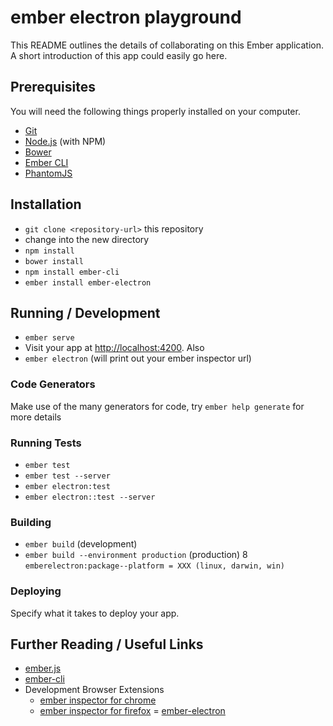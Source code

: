 # ember electron playground

This README outlines the details of collaborating on this Ember application.
A short introduction of this app could easily go here.

## Prerequisites

You will need the following things properly installed on your computer.

* [Git](http://git-scm.com/)
* [Node.js](http://nodejs.org/) (with NPM)
* [Bower](http://bower.io/)
* [Ember CLI](http://ember-cli.com/)
* [PhantomJS](http://phantomjs.org/)

## Installation

* `git clone <repository-url>` this repository
* change into the new directory
* `npm install`
* `bower install`
* `npm install ember-cli`
* `ember install ember-electron`

## Running / Development

* `ember serve`
* Visit your app at [http://localhost:4200](http://localhost:4200).
Also
* `ember electron` (will print out your ember inspector url)

### Code Generators

Make use of the many generators for code, try `ember help generate` for more details

### Running Tests

* `ember test`
* `ember test --server`
* `ember electron:test`
* `ember electron::test --server`

### Building

* `ember build` (development)
* `ember build --environment production` (production)
8 `emberelectron:package--platform = XXX (linux, darwin, win)`

### Deploying

Specify what it takes to deploy your app.

## Further Reading / Useful Links

* [ember.js](http://emberjs.com/)
* [ember-cli](http://ember-cli.com/)
* Development Browser Extensions
  * [ember inspector for chrome](https://chrome.google.com/webstore/detail/ember-inspector/bmdblncegkenkacieihfhpjfppoconhi)
  * [ember inspector for firefox](https://addons.mozilla.org/en-US/firefox/addon/ember-inspector/)
= [ember-electron](https://github.com/felixrieseberg/ember-electron)


